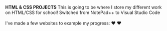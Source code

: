 <b>HTML & CSS PROJECTS</b>
This is going to be where I store my different work on HTML/CSS for school!
Switched from NotePad++ to Visual Studio Code
<br>
<br>
I've made a few websites to example my progress:
♥ 
♥
